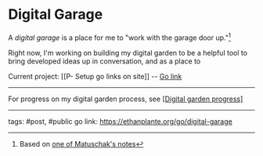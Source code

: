 # Digital Garage
A *digital garage* is a place for me to "work with the garage door up."[^1]

Right now, I'm working on building my digital garden to be a helpful tool to bring developed ideas up in conversation, and as a place to 

Current project: [[P- Setup go links on site]] -- [Go link](https://ethanplante.org/go-links-setup)

---
For progress on my digital garden process, see [[Digital garden progress]](https://ethanplante.org/go/garden-progress)



---
tags: #post, #public 
go link: https://ethanplante.org/go/digital-garage

[^1]: Based on [one of Matuschak's notes](https://notes.andymatuschak.org/z21cgR9K3UcQ5a7yPsj2RUim3oM2TzdBByZu)